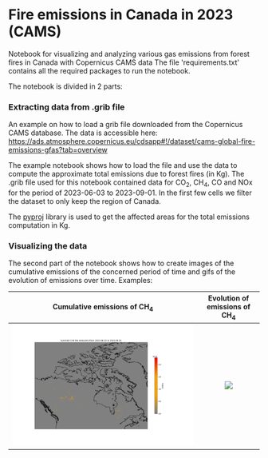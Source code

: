 # Fire emissions in Canada in 2023 (CAMS) 

Notebook for visualizing and analyzing various gas emissions from forest fires in Canada with Copernicus CAMS data
The file 'requirements.txt' contains all the required packages to run the notebook.

The notebook is divided in 2 parts:

### Extracting data from .grib file
An example on how to load a grib file downloaded from the Copernicus CAMS database.
The data is accessible here: https://ads.atmosphere.copernicus.eu/cdsapp#!/dataset/cams-global-fire-emissions-gfas?tab=overview

The example notebook shows how to load the file and use the data to compute the approximate total emissions due to forest fires (in Kg).
The .grib file used for this notebook contained data for CO<sub>2</sub>, CH<sub>4</sub>, CO and NOx for the period of 2023-06-03 to 2023-09-01.
In the first few cells we filter the dataset to only keep the region of Canada.

The [pyproj](https://pypi.org/project/pyproj/) library is used to get the affected areas for the total emissions computation in Kg.

### Visualizing the data
The second part of the notebook shows how to create images of the cumulative emissions of the concerned period of time and gifs of the evolution of emissions over time.
Examples:


Cumulative emissions of CH<sub>4</sub>                          | Evolution of emissions of CH<sub>4</sub>
:-------------------------:|:-------------------------:
![](./ch4.png) | ![](./ch4.gif)
